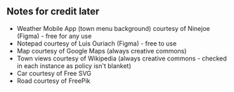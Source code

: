 ## Notes for credit later

* Weather Mobile App (town menu background) courtesy of Ninejoe (Figma) - free for any use
* Notepad courtesy of Luis Ouriach (Figma) - free to use
* Map courtesy of Google Maps (always creative commons)
* Town views courtesy of Wikipedia (always creative commons - checked in each instance as policy isn't blanket)
* Car courtesy of Free SVG
* Road courtesy of FreePik